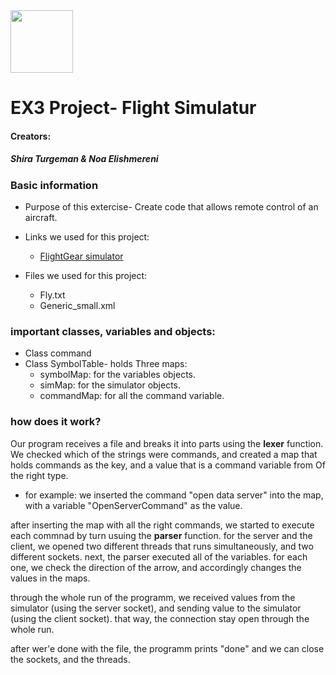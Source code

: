  <img src="https://upload.wikimedia.org/wikipedia/commons/3/34/FlightGear_Logo.svg" width="100" height="100">

# EX3 Project- Flight Simulatur 

#### Creators: 
##### Shira Turgeman & Noa Elishmereni

### **Basic information**
* Purpose of this extercise-
Create code that allows remote control of an aircraft.

* Links we used for this project:
   * [FlightGear simulator](https://www.flightgear.org/)

* Files we used for this project:
   * Fly.txt
   * Generic_small.xml

### **important classes, variables and objects:**
* Class command
* Class SymbolTable- holds Three maps:
   * symbolMap: for the variables objects.
   * simMap: for the simulator objects.
   * commandMap: for all the command variable.
   
### **how does it work?**
Our program receives a file and breaks it into parts using the **lexer** function. We checked which of the strings were commands, and created a map that holds commands as the key, and a value that is a command variable from Of the right type. 
  * for example: we inserted the command "open data server" into the map, with a variable "OpenServerCommand" as the value.
  
after inserting the map with all the right commands, we started to execute each commnad by turn usuing the **parser** function. for the server and the client, we opened two different threads that runs simultaneously, and two different sockets.
next, the parser executed all of the variables. for each one, we check the direction of the arrow, and accordingly changes the values in the maps.

through the whole run of the programm, we received values from the simulator (using the server socket), and sending value to the simulator (using the client socket). that way, the connection stay open through the whole run.

after wer'e done with the file, the programm prints "done" and we can close the sockets, and the threads.

